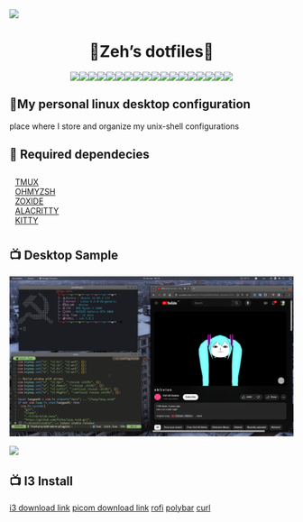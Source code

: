 <img src="https://pixelsafari.neocities.org/dividers/vine9.gif" />
<h1 align="center">🦚Zeh’s dotfiles🦩</h1>
<p align="center">
<div style="display:flex; justify-content:center; flex-direction:row; flex-wrap:wrap;">
   <!--                          BLUE LABELS                                                   -->
   <img align="center" src="https://adriansblinkiecollection.neocities.org/e71.gif" />
   <img align="center" src="https://adriansblinkiecollection.neocities.org/e81.gif" />
   <img align="center" src="https://adriansblinkiecollection.neocities.org/e69.gif" />
   <img align="center" src="https://adriansblinkiecollection.neocities.org/e15.gif" />
   <img align="center" src="https://adriansblinkiecollection.neocities.org/e45.gif" />
   <!--                          GREEN LABELS                                                  -->
   <img align="center" src="https://adriansblinkiecollection.neocities.org/d59.gif" />
   <img align="center" src="https://adriansblinkiecollection.neocities.org/d43.gif" />
   <img align="center" src="https://adriansblinkiecollection.neocities.org/d45.gif" />
   <img align="center" src="https://adriansblinkiecollection.neocities.org/d36.gif" />
   <img align="center" src="https://adriansblinkiecollection.neocities.org/d28.gif" />
   <!--                          PURPLE LABELS                                                 -->
   <img align="center" src="https://adriansblinkiecollection.neocities.org/f69.gif" />
   <img align="center" src="https://adriansblinkiecollection.neocities.org/f67.gif" />
   <img align="center" src="https://adriansblinkiecollection.neocities.org/f78.gif" />
   <img align="center" src="https://adriansblinkiecollection.neocities.org/f39.gif" />
   <img align="center" src="https://adriansblinkiecollection.neocities.org/f68.gif" />
   <!--                          MISC LABELS                                                 -->
   <img align="center" src="https://adriansblinkiecollection.neocities.org/m1.gif" />
   <img align="center" src="https://pixelsafari.neocities.org/blinkies/sweetdreams.gif" />
   <img align="center" src="https://pixelsafari.neocities.org/blinkies/twinkle.gif" />
</div>
</p>

## 🧣My personal linux desktop configuration
place where I store and organize my unix-shell configurations

## 🦠 Required dependecies


<div style=" padding:10px; display:flex; flex-wrap: wrap; justify-content:flex-start; flex-direction:row; flex-wrap:wrap;">
    <div style="height: 10%; display:flex;flex-direction:column;">
     <a href="https://github.com/tmux/tmux"> TMUX</a>
     <a href="https://github.com/ohmyzsh/ohmyzsh"> OHMYZSH</a>
     <a href="https://github.com/ajeetdsouza/zoxide?tab=readme-ov-file#installation"> ZOXIDE</a>
     <a href="https://github.com/alacritty/alacritty"> ALACRITTY</a>
     <a href="https://sw.kovidgoyal.net/kitty/binary"> KITTY</a>
    </div>
</div>

## 📺 Desktop Sample
![Desktop Print](desktop_image.png)

<img src="https://pixelsafari.neocities.org/dividers/vine9.gif" />

## 📺 I3 Install
[i3 download link](https://i3wm.org/docs/repositories.html)
[picom download link](https://github.com/yshui/picom)
[rofi](https://github.com/davatorium/rofi/blob/next/INSTALL.md)
[polybar](https://github.com/polybar/polybar)
[curl](https://github.com/curl/curl)

